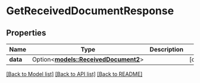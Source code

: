 # GetReceivedDocumentResponse

## Properties

Name | Type | Description | Notes
------------ | ------------- | ------------- | -------------
**data** | Option<[**models::ReceivedDocument2**](ReceivedDocument_2.md)> |  | [optional]

[[Back to Model list]](../README.md#documentation-for-models) [[Back to API list]](../README.md#documentation-for-api-endpoints) [[Back to README]](../README.md)


